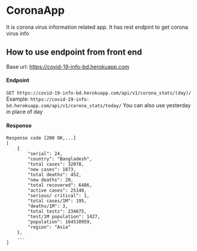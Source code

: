 # CoronaApp
It is corona virus information related app. It has rest endpint to get corona virus info 

## How to use endpoint from front end ##
Base url: https://covid-19-info-bd.herokuapp.com

#### Endpoint ####
```GET https://covid-19-info-bd.herokuapp.com/api/v1/corona_stats/(day)/```
Example: ```https://covid-19-info-bd.herokuapp.com/api/v1/corona_stats/today/``` 
You can also use yesterday in place of day

#### Response ####
```
Response code [200 OK,...]
[
    {
        "serial": 24,
        "country": "Bangladesh",
        "total cases": 32078,
        "new cases": 1873,
        "total deaths": 452,
        "new deaths": 20,
        "total recovered": 6486,
        "active cases": 25140,
        "serious/ critical": 1,
        "total cases/1M": 195,
        "deaths/1M": 3,
        "total tests": 234675,
        "test/1M population": 1427,
        "population": 164510959,
        "region": "Asia"
    },
    ...
]
```
